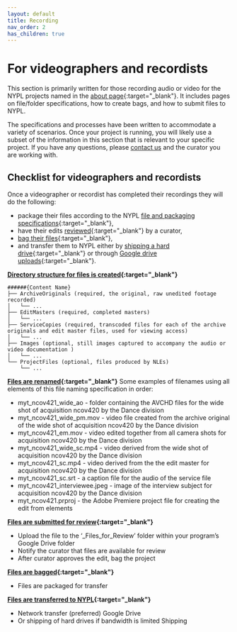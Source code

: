 ```yaml
---
layout: default
title: Recording
nav_order: 2
has_children: true
---
```


# For videographers and recordists

This section is primarily written for those recording audio or video for the NYPL projects named in the [about page](../../){:target="_blank"}. It includes pages on file/folder specifications, how to create bags, and how to submit files to NYPL.

The specifications and processes have been written to accommodate a variety of scenarios. Once your project is running, you will likely use a subset of the information in this section that is relevant to your specific project. If you have any questions, please [contact us](mailto:digitalarchives@nypl.org) and the curator you are working with.

## Checklist for videographers and recordists 
Once a videographer or recordist has completed their recordings they will do the following: 
- package their files according to the NYPL [file and packaging specifications](../file-and-packaging-specifications/file-and-packaging-specifications.md){:target="_blank"}, 
- have their edits [reviewed](https://nypl.github.io/born-digital-docs/docs/recording/reviewing.html){:target="_blank"} by a curator, 
- [bag their files](https://nypl.github.io/born-digital-docs/docs/recording/bagging-files.html){:target="_blank"}, 
- and transfer them to NYPL either by [shipping a hard drive](https://nypl.github.io/born-digital-docs/docs/recording/shipping.html){:target="_blank"} or through [Google drive uploads](https://nypl.github.io/born-digital-docs/docs/recording/transferring.html){:target="_blank"}. 

**[Directory structure for files is created](https://nypl.github.io/born-digital-docs/docs/recording/file-and-packaging-specifications.html){:target="_blank"}**

```
######{Content Name}
├── ArchiveOriginals (required, the original, raw unedited footage recorded)
│   └── ...
├── EditMasters (required, completed masters)
│   └── ...
├── ServiceCopies (required, transcoded files for each of the archive originals and edit master files, used for viewing access)
│   └── ...
├── Images (optional, still images captured to accompany the audio or video documentation )
│   └── ...
└── ProjectFiles (optional, files produced by NLEs)
    └── ...
```

**[Files are renamed](https://nypl.github.io/born-digital-docs/docs/recording/file-and-packaging-specifications.html){:target="_blank"}** 
Some examples of filenames using all elements of this file naming specification in order:

* myt_ncov421_wide_ao - folder containing the AVCHD files for the wide shot of acquisition ncov420 by the Dance division
* myt_ncov421_wide_pm.mov - video file created from the archive original of the wide shot of acquisition ncov420 by the Dance division
* myt_ncov421_em.mov - video edited together from all camera shots for acquisition ncov420 by the Dance division
* myt_ncov421_wide_sc.mp4 - video derived from the wide shot of acquisition ncov420 by the Dance division
* myt_ncov421_sc.mp4 - video derived from the the edit master for acquisition ncov420 by the Dance division
* myt_ncov421_sc.srt - a caption file for the audio of the service file
* myt_ncov421_interviewee.jpeg - image of the interview subject for acquisition ncov420 by the Dance division
* myt_ncov421.prproj - the Adobe Premiere project file for creating the edit from elements

**[Files are submitted for review](https://nypl.github.io/born-digital-docs/docs/recording/reviewing.html){:target="_blank"}** 
- Upload the file to the ‘_Files_for_Review’ folder within your program’s Google Drive folder
- Notify the curator that files are available for review
- After curator approves the edit, bag the project

**[Files are bagged](https://nypl.github.io/born-digital-docs/docs/recording/bagging-files.html){:target="_blank"}** 
- Files are packaged for transfer

**[Files are transferred to NYPL](https://nypl.github.io/born-digital-docs/docs/recording/transferring.html){:target="_blank"}**
- Network transfer (preferred) Google Drive
- Or shipping of hard drives if bandwidth is limited Shipping
